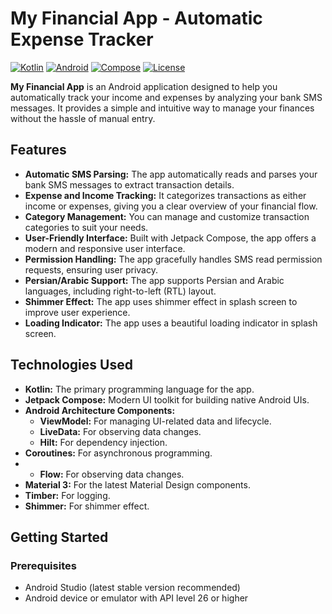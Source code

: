 # My Financial App - Automatic Expense Tracker

[![Kotlin](https://img.shields.io/badge/Kotlin-1.9.22-blue.svg?style=flat-square&logo=kotlin)](https://kotlinlang.org/)
[![Android](https://img.shields.io/badge/Android-14-green.svg?style=flat-square&logo=android)](https://www.android.com/)
[![Compose](https://img.shields.io/badge/Compose-1.7.6-purple.svg?style=flat-square&logo=android)](https://developer.android.com/jetpack/compose)
[![License](https://img.shields.io/badge/License-MIT-yellow.svg?style=flat-square)](LICENSE)

**My Financial App** is an Android application designed to help you automatically track your income and expenses by analyzing your bank SMS messages. It provides a simple and intuitive way to manage your finances without the hassle of manual entry.

## Features

*   **Automatic SMS Parsing:** The app automatically reads and parses your bank SMS messages to extract transaction details.
*   **Expense and Income Tracking:** It categorizes transactions as either income or expenses, giving you a clear overview of your financial flow.
*   **Category Management:** You can manage and customize transaction categories to suit your needs.
*   **User-Friendly Interface:** Built with Jetpack Compose, the app offers a modern and responsive user interface.
*   **Permission Handling:** The app gracefully handles SMS read permission requests, ensuring user privacy.
* **Persian/Arabic Support:** The app supports Persian and Arabic languages, including right-to-left (RTL) layout.
* **Shimmer Effect:** The app uses shimmer effect in splash screen to improve user experience.
* **Loading Indicator:** The app uses a beautiful loading indicator in splash screen.

## Technologies Used

*   **Kotlin:** The primary programming language for the app.
*   **Jetpack Compose:** Modern UI toolkit for building native Android UIs.
*   **Android Architecture Components:**
    *   **ViewModel:** For managing UI-related data and lifecycle.
    *   **LiveData:** For observing data changes.
    * **Hilt:** For dependency injection.
*   **Coroutines:** For asynchronous programming.
*   *   **Flow:** For observing data changes.
*   **Material 3:** For the latest Material Design components.
* **Timber:** For logging.
* **Shimmer:** For shimmer effect.

## Getting Started

### Prerequisites

*   Android Studio (latest stable version recommended)
*   Android device or emulator with API level 26 or higher
